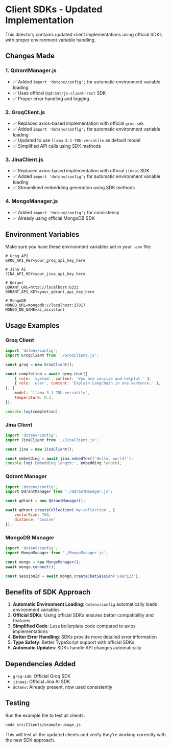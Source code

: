 # Client SDKs - Updated Implementation

This directory contains updated client implementations using official SDKs with proper environment variable handling.

## Changes Made

### 1. **QdrantManager.js**
- ✅ Added `import 'dotenv/config';` for automatic environment variable loading
- ✅ Uses official `@qdrant/js-client-rest` SDK
- ✅ Proper error handling and logging

### 2. **GroqClient.js**
- ✅ Replaced axios-based implementation with official `groq-sdk`
- ✅ Added `import 'dotenv/config';` for automatic environment variable loading
- ✅ Updated to use `llama-3.1-70b-versatile` as default model
- ✅ Simplified API calls using SDK methods

### 3. **JinaClient.js**
- ✅ Replaced axios-based implementation with official `jinaai` SDK
- ✅ Added `import 'dotenv/config';` for automatic environment variable loading
- ✅ Streamlined embedding generation using SDK methods

### 4. **MongoManager.js**
- ✅ Added `import 'dotenv/config';` for consistency
- ✅ Already using official MongoDB SDK

## Environment Variables

Make sure you have these environment variables set in your `.env` file:

```env
# Groq API
GROQ_API_KEY=your_groq_api_key_here

# Jina AI
JINA_API_KEY=your_jina_api_key_here

# Qdrant
QDRANT_URL=http://localhost:6333
QDRANT_API_KEY=your_qdrant_api_key_here

# MongoDB
MONGO_URL=mongodb://localhost:27017
MONGO_DB_NAME=ai_assistant
```

## Usage Examples

### Groq Client
```javascript
import 'dotenv/config';
import GroqClient from './GroqClient.js';

const groq = new GroqClient();

const completion = await groq.chat([
    { role: 'system', content: 'You are concise and helpful.' },
    { role: 'user', content: 'Explain LangChain in one sentence.' },
], {
    model: 'llama-3.1-70b-versatile',
    temperature: 0.2,
});

console.log(completion);
```

### Jina Client
```javascript
import 'dotenv/config';
import JinaClient from './JinaClient.js';

const jina = new JinaClient();

const embedding = await jina.embedText('Hello, world!');
console.log('Embedding length:', embedding.length);
```

### Qdrant Manager
```javascript
import 'dotenv/config';
import QdrantManager from './QdrantManager.js';

const qdrant = new QdrantManager();

await qdrant.createCollection('my-collection', {
    vectorSize: 768,
    distance: 'Cosine'
});
```

### MongoDB Manager
```javascript
import 'dotenv/config';
import MongoManager from './MongoManager.js';

const mongo = new MongoManager();
await mongo.connect();

const sessionId = await mongo.createChatSession('user123');
```

## Benefits of SDK Approach

1. **Automatic Environment Loading**: `dotenv/config` automatically loads environment variables
2. **Official SDKs**: Using official SDKs ensures better compatibility and features
3. **Simplified Code**: Less boilerplate code compared to axios implementations
4. **Better Error Handling**: SDKs provide more detailed error information
5. **Type Safety**: Better TypeScript support with official SDKs
6. **Automatic Updates**: SDKs handle API changes automatically

## Dependencies Added

- `groq-sdk`: Official Groq SDK
- `jinaai`: Official Jina AI SDK
- `dotenv`: Already present, now used consistently

## Testing

Run the example file to test all clients:

```bash
node src/Clients/example-usage.js
```

This will test all the updated clients and verify they're working correctly with the new SDK approach.
